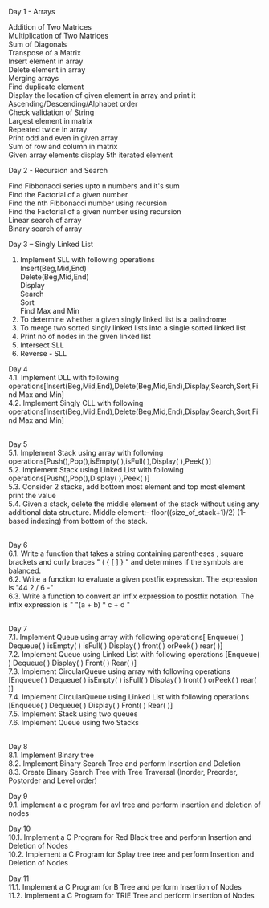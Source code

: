 Day 1 - Arrays

Addition of Two Matrices<br/>
Multiplication of Two Matrices<br/>
Sum of Diagonals<br/>
Transpose of a Matrix<br/>
Insert element in array<br/>
Delete element in array<br/>
Merging arrays<br/>
Find duplicate element<br/>
Display the location of given element in array and print it<br/>
Ascending/Descending/Alphabet order<br/>
Check validation of String<br/>
Largest element in matrix<br/>
Repeated twice in array<br/>
Print odd and even in given array<br/>
Sum of row and column in matrix<br/>
Given array elements display 5th iterated element<br/>

Day 2 - Recursion and Search<br/>

Find Fibbonacci series upto n numbers and it's sum<br/>
Find the Factorial of a given number<br/>
Find the nth Fibbonacci number using recursion<br/>
Find the Factorial of a given number using recursion<br/>
Linear search of array<br/>
Binary search of array<br/>

Day 3 – Singly Linked List<br/>
1.	Implement SLL with following operations<br/>
Insert(Beg,Mid,End)<br/>
Delete(Beg,Mid,End)<br/>
Display<br/>
Search<br/>
Sort<br/>
Find Max and Min<br/>
2.	To determine whether a given singly linked list is a palindrome<br/>
3.	To merge two sorted singly linked lists into a single sorted linked list<br/>
4.	Print no of nodes in the given linked list<br/>
5.	Intersect SLL<br/>
6.	Reverse - SLL<br/>

Day 4<br />
4.1. Implement DLL with following operations[Insert(Beg,Mid,End),Delete(Beg,Mid,End),Display,Search,Sort,Find Max and Min]<br />
4.2. Implement Singly CLL with following operations[Insert(Beg,Mid,End),Delete(Beg,Mid,End),Display,Search,Sort,Find Max and Min]<br />
<br />

Day 5<br />
5.1. Implement Stack using array with following operations[Push(),Pop(),isEmpty( ),isFull( ),Display( ),Peek( )]<br />
5.2. Implement Stack using Linked List with following operations[Push(),Pop(),Display( ),Peek( )]<br />
5.3. Consider 2 stacks, add bottom most element and top most element print the value<br />
5.4. Given a stack, delete the middle element of the stack without using any additional data structure.
Middle element:- floor((size_of_stack+1)/2) (1-based indexing) from bottom of the stack.<br />
<br />

Day 6<br />
6.1. Write a function that takes a string containing parentheses , square brackets  and curly braces "  ( { [ ] } " and determines if the symbols are balanced.<br />
6.2. Write a function to evaluate a given postfix expression. The expression is "44 2 / 6 -"<br />
6.3. Write a function to convert an infix expression to postfix notation. The infix expression is " "(a + b) * c + d "<br />
<br />

Day 7<br />
7.1. Implement Queue using array with following operations[
Enqueue( )
Dequeue( )
isEmpty( )
isFull( )
Display( )
front( ) orPeek( )
rear( )]<br />
7.2. Implement Queue using Linked List with following operations
[Enqueue( )
Dequeue( )
Display( )
Front( )
Rear( )]<br />
7.3. Implement CircularQueue using array with following operations
[Enqueue( )
Dequeue( )
isEmpty( )
isFull( )
Display( )
front( ) orPeek( )
rear( )]<br />
7.4. Implement CircularQueue using Linked List with following operations
[Enqueue( )
Dequeue( )
Display( )
Front( )
Rear( )]<br />
7.5. Implement Stack using two queues<br />
7.6. Implement Queue using two Stacks<br />
<br />

Day 8<br />
8.1. Implement Binary tree<br />
8.2. Implement Binary Search Tree and perform Insertion and Deletion<br />
8.3. Create Binary Search Tree with Tree Traversal (Inorder, Preorder, Postorder and Level order)<br /> 

Day 9<br/>
9.1. implement a c program for avl tree and perform insertion and deletion of nodes<br/>

Day 10<br />
10.1. Implement a C Program for Red Black tree and perform Insertion and Deletion of Nodes<br />
10.2. Implement a C Program for Splay tree tree and perform Insertion and Deletion of Nodes<br />

Day 11<br />
11.1. Implement a C Program for B Tree and perform Insertion of Nodes<br />
11.2. Implement a C Program for TRIE Tree and perform Insertion  of Nodes<br />

